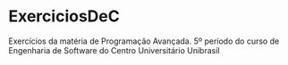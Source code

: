 # ExerciciosDeC
Exercícios da matéria de Programação Avançada.
5º período do curso de Engenharia de Software do Centro Universitário Unibrasil
